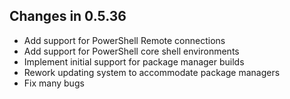 ## Changes in 0.5.36
- Add support for PowerShell Remote connections
- Add support for PowerShell core shell environments
- Implement initial support for package manager builds
- Rework updating system to accommodate package managers
- Fix many bugs
